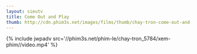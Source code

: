 ```yaml
---
layout: sieutv
title: Come Out and Play
thumb: http://cdn.phim3s.net/images/films/thumb/chay-tron-come-out-and-play-2012.jpg
---
```

{% include jwpadv src='//phim3s.net/phim-le/chay-tron_5784/xem-phim//video.mp4' %}